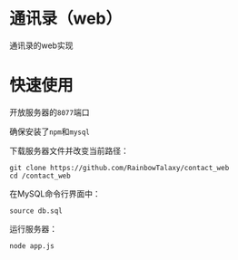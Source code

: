 # 通讯录（web）
通讯录的web实现

# 快速使用
开放服务器的`8077`端口

确保安装了`npm`和`mysql`

下载服务器文件并改变当前路径：
```
git clone https://github.com/RainbowTalaxy/contact_web
cd /contact_web
```

在MySQL命令行界面中：
```
source db.sql
```

运行服务器：
```
node app.js
```